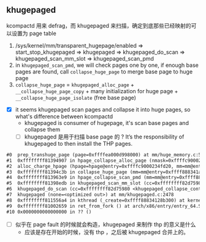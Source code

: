 ## khugepaged
kcompactd 用来 defrag，而 khugepaged 来扫描，确定到底那些已经映射的可以设置为 page table

1. /sys/kernel/mm/transparent_hugepage/enabled => start_stop_khugepaged => khugepaged => khugepaged_do_scan => khugepaged_scan_mm_slot => khugepaged_scan_pmd
2. in `khugepaged_scan_pmd`, we will check pages one by one, if enough base pages are found,  call `collapse_huge_page` to merge base page to huge page
3. `collapse_huge_page` = `khugepaged_alloc_page` + `__collapse_huge_page_copy` + many initialization for huge page + `__collapse_huge_page_isolate` (free base page)

- [x] it seems khugepaged scan pages and collapse it into huge pages, so what's difference between kcompactd
  - khugepaged is consumer of hugepage, it's scan base pages and collapse them
  - [ ] khugepaged 是用于扫描 base page 的 ? It’s the responsibility of khugepaged to then install the THP pages.

```txt
#0  prep_transhuge_page (page=0xffffea000d998000) at mm/huge_memory.c:582
#1  0xffffffff81394907 in hpage_collapse_alloc_page (nmask=0xffffc9000234fe28, node=<optimized out>, gfp=1844426, hpage=0xffffc9000234fd20) at mm/khugepaged.c:808
#2  alloc_charge_hpage (hpage=hpage@entry=0xffffc9000234fd20, mm=mm@entry=0xffff888341a3bdc0, cc=cc@entry=0xffffffff82d75980 <khugepaged_collapse_control>) at mm/khugepaged.c:957
#3  0xffffffff81394c3b in collapse_huge_page (mm=mm@entry=0xffff888341a3bdc0, address=address@entry=140576452247552, referenced=referenced@entry=512, unmapped=unmapped@entry=0, cc=cc@entry=0xffffffff82d75980 <khugepaged_collapse_control>) at mm/khugepaged.c:989
#4  0xffffffff813963e9 in hpage_collapse_scan_pmd (mm=mm@entry=0xffff888341a3bdc0, vma=vma@entry=0xffff8883d8e1c130, address=140576452247552, mmap_locked=mmap_locked@entry=0xffffc9000234fe97, cc=cc@entry=0xffffffff82d75980 <khugepaged_collapse_control>) at mm/khugepaged.c:1275
#5  0xffffffff81398edb in khugepaged_scan_mm_slot (cc=0xffffffff82d75980 <khugepaged_collapse_control>, result=<synthetic pointer>, pages=4096) at mm/khugepaged.c:2316
#6  khugepaged_do_scan (cc=0xffffffff82d75980 <khugepaged_collapse_control>) at mm/khugepaged.c:2422
#7  khugepaged (none=<optimized out>) at mm/khugepaged.c:2478
#8  0xffffffff811556a4 in kthread (_create=0xffff88834128b300) at kernel/kthread.c:376
#9  0xffffffff81002659 in ret_from_fork () at arch/x86/entry/entry_64.S:308
#10 0x0000000000000000 in ?? ()
```
- [ ] 似乎在 page fault 的时候就会构造，khugepaged 来制作 thp 的意义是什么
  - 应该是存在开始的时候，没有 thp ，之后被 khugepaged 合并上的。
